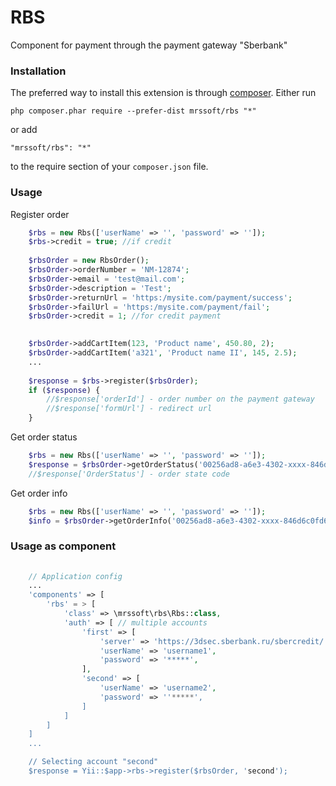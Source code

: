 # RBS
Component for payment through the payment gateway "Sberbank"

### Installation
The preferred way to install this extension is through [composer](http://getcomposer.org/download/).
Either run
```
php composer.phar require --prefer-dist mrssoft/rbs "*"
```
or add
```
"mrssoft/rbs": "*"
```
to the require section of your `composer.json` file.

### Usage
Register order
```php
    $rbs = new Rbs(['userName' => '', 'password' => '']);
    $rbs->credit = true; //if credit
    
    $rbsOrder = new RbsOrder();
    $rbsOrder->orderNumber = 'NM-12874';
    $rbsOrder->email = 'test@mail.com';
    $rbsOrder->description = 'Test';
    $rbsOrder->returnUrl = 'https:/mysite.com/payment/success';
    $rbsOrder->failUrl = 'https:/mysite.com/payment/fail';
    $rbsOrder->credit = 1; //for credit payment

    
    $rbsOrder->addCartItem(123, 'Product name', 450.80, 2);
    $rbsOrder->addCartItem('a321', 'Product name II', 145, 2.5);
    ...
    
    $response = $rbs->register($rbsOrder);
    if ($response) {
        //$response['orderId'] - order number on the payment gateway
        //$response['formUrl'] - redirect url
    }
```
Get order status
```php
    $rbs = new Rbs(['userName' => '', 'password' => '']);
    $response = $rbsOrder->getOrderStatus('00256ad8-a6e3-4302-xxxx-846d6c0fd6bd');
    //$response['OrderStatus'] - order state code
```
Get order info
```php
    $rbs = new Rbs(['userName' => '', 'password' => '']);
    $info = $rbsOrder->getOrderInfo('00256ad8-a6e3-4302-xxxx-846d6c0fd6bd');
```
### Usage as component
```php
    
    // Application config
    ...
    'components' => [
        'rbs' = > [
            'class' => \mrssoft\rbs\Rbs::class,
            'auth' => [ // multiple accounts
                'first' => [
                    'server' => 'https://3dsec.sberbank.ru/sbercredit/',
                    'userName' => 'username1',
                    'password' => '*****',
                ],
                'second' => [
                    'userName' => 'username2',
                    'password' => ''*****',
                ]
            ]
        ]
    ]
    ...

    // Selecting account "second"
    $response = Yii::$app->rbs->register($rbsOrder, 'second');
```
